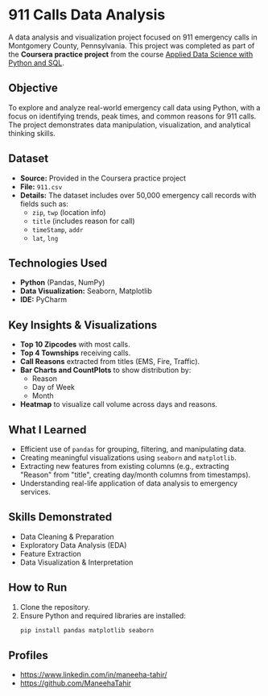 # 911 Calls Data Analysis

A data analysis and visualization project focused on 911 emergency calls in Montgomery County, Pennsylvania. This project was completed as part of the **Coursera practice project** from the course [Applied Data Science with Python and SQL](https://www.coursera.org/projects/practice-applied-data-science-python-sql).

##  Objective

To explore and analyze real-world emergency call data using Python, with a focus on identifying trends, peak times, and common reasons for 911 calls. The project demonstrates data manipulation, visualization, and analytical thinking skills.


## Dataset

- **Source:** Provided in the Coursera practice project
- **File:** `911.csv`
- **Details:** The dataset includes over 50,000 emergency call records with fields such as:
  - `zip`, `twp` (location info)
  - `title` (includes reason for call)
  - `timeStamp`, `addr`
  - `lat`, `lng`


##  Technologies Used

- **Python** (Pandas, NumPy)
- **Data Visualization:** Seaborn, Matplotlib
- **IDE:** PyCharm



##  Key Insights & Visualizations

- **Top 10 Zipcodes** with most calls.
- **Top 4 Townships** receiving calls.
- **Call Reasons** extracted from titles (EMS, Fire, Traffic).
- **Bar Charts and CountPlots** to show distribution by:
  - Reason
  - Day of Week
  - Month
- **Heatmap** to visualize call volume across days and reasons.



##  What I Learned

- Efficient use of `pandas` for grouping, filtering, and manipulating data.
- Creating meaningful visualizations using `seaborn` and `matplotlib`.
- Extracting new features from existing columns (e.g., extracting "Reason" from "title", creating day/month columns from timestamps).
- Understanding real-life application of data analysis to emergency services.



##  Skills Demonstrated

- Data Cleaning & Preparation  
- Exploratory Data Analysis (EDA)  
- Feature Extraction  
- Data Visualization & Interpretation  



##  How to Run

1. Clone the repository.
2. Ensure Python and required libraries are installed:
   ```bash
   pip install pandas matplotlib seaborn

## Profiles
- https://www.linkedin.com/in/maneeha-tahir/
- https://github.com/ManeehaTahir